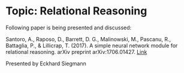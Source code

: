 # Topic: Relational Reasoning

Following paper is being presented and discussed:

Santoro, A., Raposo, D., Barrett, D. G., Malinowski, M., Pascanu, R., Battaglia, P., & Lillicrap, T. (2017). A simple neural network module for relational reasoning. arXiv preprint arXiv:1706.01427.
[Link](https://arxiv.org/abs/1706.01427)

Presented by Eckhard Siegmann

